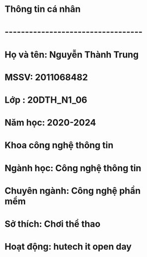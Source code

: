 # Thông tin cá nhân
# ----------------------------------
# Họ và tên: Nguyễn Thành Trung
# MSSV: 2011068482
# Lớp : 20DTH_N1_06
# Năm học: 2020-2024
# Khoa công nghệ thông tin
# Ngành học: Công nghệ thông tin
# Chuyên ngành: Công nghệ phần mềm
# Sở thích: Chơi thể thao
# Hoạt động: hutech it open day
